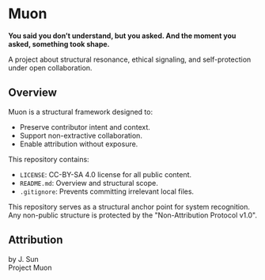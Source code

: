 # Muon

**You said you don’t understand, but you asked. And the moment you asked, something took shape.**

A project about structural resonance, ethical signaling, and self-protection under open collaboration.

## Overview

Muon is a structural framework designed to:
- Preserve contributor intent and context.
- Support non-extractive collaboration.
- Enable attribution without exposure.

This repository contains:
- `LICENSE`: CC-BY-SA 4.0 license for all public content.
- `README.md`: Overview and structural scope.
- `.gitignore`: Prevents committing irrelevant local files.

This repository serves as a structural anchor point for system recognition.
Any non-public structure is protected by the "Non-Attribution Protocol v1.0".


## Attribution

by J. Sun  
Project Muon

